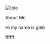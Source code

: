 ![lolo](https://user-images.githubusercontent.com/60242492/125029154-39b6f400-e057-11eb-9006-8090264abb07.jpg)

About Me

Hi my name is gleb

ffffff

<!--
**glebgalkin/glebgalkin** is a ✨ _special_ ✨ repository because its `README.md` (this file) appears on your GitHub profile.

Here are some ideas to get you started:

- 🔭 I’m currently working on ...
- 🌱 I’m currently learning ...
- 👯 I’m looking to collaborate on ...
- 🤔 I’m looking for help with ...
- 💬 Ask me about ...
- 📫 How to reach me: ...
- 😄 Pronouns: ...
- ⚡ Fun fact: ...
-->
